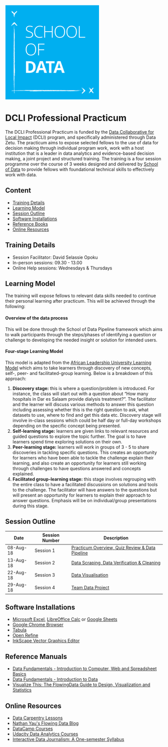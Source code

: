 <img src="/images/scoda_logo.png" width=300/>

# DCLI Professional Practicum
The DCLI Professional Practicum is funded by the [Data Collaborative for Local Impact](https://www.mcc.gov/initiatives/initiative/mcc-pepfar-partnership) (DCLI) program, and specifically administered through Data Zetu.   The practicum aims to expose selected fellows to the use of data for decision making through individual program work, work with a host institution that is a leader in data analytics and evidence-based decision making, a joint project and structured training.   The training is a four session programme over the course of 3 weeks designed and delivered by [School of Data](https://schoolofdata.org/) to provide fellows with foundational technical skills to effectively work with data.

## Content
- [Training Details](#training-details)
- [Learning Model](#learning-model)
- [Session Outline](#session-outline)
- [Software Installations](#software-installations)
- [Reference Books](#reference-books)
- [Online Resources](#online-resources)

## Training Details
- Session Facilitator: David Selassie Opoku
- In-person sessions: 09.30 - 13.00
- Online Help sessions: Wednesdays & Thursdays

## Learning Model
The training will expose fellows to relevant data skills needed to continue their personal learning after practicum. This will be achieved through the following:

#### Overview of the data process
This will be done through the School of Data Pipeline framework which aims to walk participants through the steps/phases of identifying a question or challenge to developing the needed insight or solution for intended users.

#### Four-stage Learning Model
This model is adapted from the [African Leadership University Learning Model](https://alueducation.com/about/our-learning-model/) which aims to take learners through discovery of new concepts, self-, peer- and facilitated-group learning. Below is a breakdown of this approach:
 1. **Discovery stage:** this is where a question/problem is introduced. For instance, the class will start out with a question about “How many hospitals in Dar es Salaam provide dialysis treatment?”. The facilitator and the learner will discuss various methods to answer this question including assessing whether this is the right question to ask, what datasets to use, where to find and get this data etc. Discovery stage will involve in-class sessions which could be half day or full-day workshops depending on the specific concept being presented.
 2. **Self-learning stage:** learners are given links to relevant resources and guided questions to explore the topic further. The goal is to have learners spend time exploring solutions on their own.  
 3. **Peer-learning stage:** learners will work in groups of 3 - 5 to share discoveries in tackling specific questions. This creates an opportunity for learners who have been able to tackle the challenge explain their learning, and also create an opportunity for learners still working through challenges to have questions answered and concepts explained.
 4. **Facilitated group-learning stage:** this stage involves regrouping  with the entire class to have a facilitated discussions on solutions and tools to the challenge. The facilitator will have answers to the questions but will present an opportunity for learners to explain their approach to answer questions. Emphasis will be on individual/group presentations during this stage.


## Session Outline
Date | Session Number | Description
------ | ------------- | -----------
08-Aug-18 | Session 1 | [Practicum Overview, Quiz Review & Data Pipeline](/session1)
13-Aug-18 | Session 2 | [Data Scraping, Data Verification & Cleaning](/session2)
22-Aug-18 | Session 3 | [Data Visualisation](/session3)
29-Aug-18 | Session 4 | [Team Data Project](/session4)


## Software Installations
- [Microsoft Excel](https://products.office.com/en-us/excel), [LibreOffice Calc](https://www.libreoffice.org/discover/calc/) or [Google Sheets](https://www.google.com/sheets/about/)
- [Google Chrome Browser](https://www.google.com/chrome/browser/desktop/index.html)
- [Tabula](http://tabula.technology/)
- [Open Refine](http://openrefine.org/index.html)
- [InkScape Vector Graphics Editor](https://inkscape.org/en/)



## Reference Manuals
- [Data Fundamentals - Introduction to Computer, Web and Spreadsheet Basics](/manuals/introduction_to_computer_web_and_spreadsheet_basics.pdf)
- [Data Fundamentals - Introduction to Data](/manuals/introduction_to_data.pdf)
- [Visualize This: The FlowingData Guide to Design, Visualization and Statistics ](https://www.amazon.com/Visualize-This-FlowingData-Visualization-Statistics/dp/0470944889)

## Online Resources
- [Data Carpentry Lessons](http://www.datacarpentry.org/lessons/)
- [Nathan Yau's Flowing Data Blog](https://flowingdata.com/)
- [DataCamp Courses](https://www.datacamp.com/courses)
- [Udacity Data Analytics Courses](https://www.udacity.com/courses/data-analytics)
- [Interactive Data Journalism: A One-semester Syllabus](https://source.opennews.org/articles/interactive-data-journalism-one-semester/)
